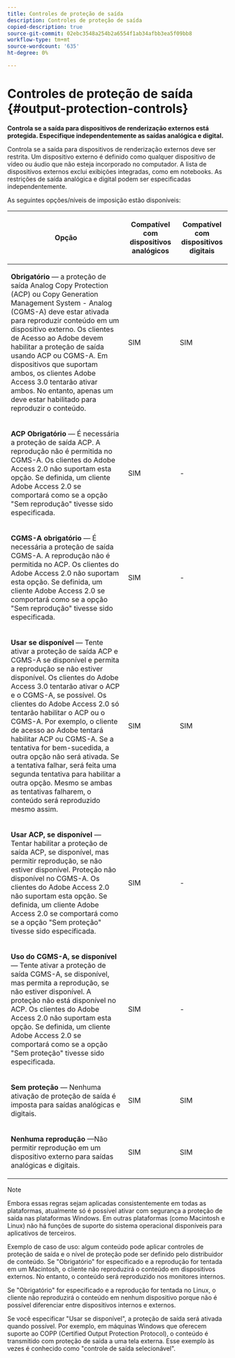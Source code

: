 ```yaml
---
title: Controles de proteção de saída
description: Controles de proteção de saída
copied-description: true
source-git-commit: 02ebc3548a254b2a6554f1ab34afbb3ea5f09bb8
workflow-type: tm+mt
source-wordcount: '635'
ht-degree: 0%

---
```


# Controles de proteção de saída {#output-protection-controls}

**Controla se a saída para dispositivos de renderização externos está protegida. Especifique independentemente as saídas analógica e digital.**

Controla se a saída para dispositivos de renderização externos deve ser restrita. Um dispositivo externo é definido como qualquer dispositivo de vídeo ou áudio que não esteja incorporado no computador. A lista de dispositivos externos exclui exibições integradas, como em notebooks. As restrições de saída analógica e digital podem ser especificadas independentemente.

As seguintes opções/níveis de imposição estão disponíveis:

<table frame="all" colsep="0" rowsep="1" id="adobetable_fvw_5fx_n4"> 
 <thead class="- topic/thead "> 
  <tr rowsep="1" class="- topic/row "> 
   <th colname="1" class="- topic/entry entry"> <p class="- topic/p ">Opção </p> </th> 
   <th colname="2" class="- topic/entry entry"> <p class="- topic/p ">Compatível com dispositivos analógicos </p> </th> 
   <th colname="3" class="- topic/entry entry"> <p class="- topic/p ">Compatível com dispositivos digitais </p> </th> 
  </tr> 
 </thead>
 <tbody class="- topic/tbody "> 
  <tr rowsep="1" class="- topic/row "> 
   <td colname="1" class="- topic/entry "> <p class="- topic/p "><b class="+ topic/ph hi-d/b ">Obrigatório</b> — a proteção de saída Analog Copy Protection (ACP) ou Copy Generation Management System - Analog (CGMS-A) deve estar ativada para reproduzir conteúdo em um dispositivo externo. Os clientes de Acesso ao Adobe devem habilitar a proteção de saída usando ACP ou CGMS-A. Em dispositivos que suportam ambos, os clientes Adobe Access 3.0 tentarão ativar ambos. No entanto, apenas um deve estar habilitado para reproduzir o conteúdo. </p> </td> 
   <td colname="2" class="- topic/entry "> <p class="- topic/p ">SIM </p> </td> 
   <td colname="3" class="- topic/entry "> <p class="- topic/p ">SIM </p> </td> 
  </tr> 
  <tr rowsep="1" class="- topic/row "> 
   <td colname="1" class="- topic/entry "> <p class="- topic/p "><b class="+ topic/ph hi-d/b ">ACP Obrigatório</b> — É necessária a proteção de saída ACP. A reprodução não é permitida no CGMS-A. Os clientes do Adobe Access 2.0 não suportam esta opção. Se definida, um cliente Adobe Access 2.0 se comportará como se a opção "Sem reprodução" tivesse sido especificada. </p> </td> 
   <td colname="2" class="- topic/entry "> <p class="- topic/p ">SIM </p> </td> 
   <td colname="3" class="- topic/entry "> <p class="- topic/p ">- </p> </td> 
  </tr> 
  <tr rowsep="1" class="- topic/row "> 
   <td colname="1" class="- topic/entry "> <p class="- topic/p "><b class="+ topic/ph hi-d/b ">CGMS-A obrigatório</b> — É necessária a proteção de saída CGMS-A. A reprodução não é permitida no ACP. Os clientes do Adobe Access 2.0 não suportam esta opção. Se definida, um cliente Adobe Access 2.0 se comportará como se a opção "Sem reprodução" tivesse sido especificada. </p> </td> 
   <td colname="2" class="- topic/entry "> <p class="- topic/p ">SIM </p> </td> 
   <td colname="3" class="- topic/entry "> <p class="- topic/p ">- </p> </td> 
  </tr> 
  <tr rowsep="1" class="- topic/row "> 
   <td colname="1" class="- topic/entry "> <p class="- topic/p "><b class="+ topic/ph hi-d/b ">Usar se disponível</b> — Tente ativar a proteção de saída ACP e CGMS-A se disponível e permita a reprodução se não estiver disponível. Os clientes do Adobe Access 3.0 tentarão ativar o ACP e o CGMS-A, se possível. Os clientes do Adobe Access 2.0 só tentarão habilitar o ACP ou o CGMS-A. Por exemplo, o cliente de acesso ao Adobe tentará habilitar ACP ou CGMS-A. Se a tentativa for bem-sucedida, a outra opção não será ativada. Se a tentativa falhar, será feita uma segunda tentativa para habilitar a outra opção. Mesmo se ambas as tentativas falharem, o conteúdo será reproduzido mesmo assim. </p> </td> 
   <td colname="2" class="- topic/entry "> <p class="- topic/p ">SIM </p> </td> 
   <td colname="3" class="- topic/entry "> <p class="- topic/p ">SIM </p> </td> 
  </tr> 
  <tr rowsep="1" class="- topic/row "> 
   <td colname="1" class="- topic/entry "> <p class="- topic/p "><b class="+ topic/ph hi-d/b ">Usar ACP, se disponível</b> — Tentar habilitar a proteção de saída ACP, se disponível, mas permitir reprodução, se não estiver disponível. Proteção não disponível no CGMS-A. Os clientes do Adobe Access 2.0 não suportam esta opção. Se definida, um cliente Adobe Access 2.0 se comportará como se a opção "Sem proteção" tivesse sido especificada. </p> </td> 
   <td colname="2" class="- topic/entry "> <p class="- topic/p ">SIM </p> </td> 
   <td colname="3" class="- topic/entry "> <p class="- topic/p ">- </p> </td> 
  </tr> 
  <tr rowsep="1" class="- topic/row "> 
   <td colname="1" class="- topic/entry "> <p class="- topic/p "><b class="+ topic/ph hi-d/b ">Uso do CGMS-A, se disponível </b>— Tente ativar a proteção de saída CGMS-A, se disponível, mas permita a reprodução, se não estiver disponível. A proteção não está disponível no ACP. Os clientes do Adobe Access 2.0 não suportam esta opção. Se definida, um cliente Adobe Access 2.0 se comportará como se a opção "Sem proteção" tivesse sido especificada. </p> </td> 
   <td colname="2" class="- topic/entry "> <p class="- topic/p ">SIM </p> </td> 
   <td colname="3" class="- topic/entry "> <p class="- topic/p ">- </p> </td> 
  </tr> 
  <tr rowsep="1" class="- topic/row "> 
   <td colname="1" class="- topic/entry "> <p class="- topic/p "><b class="+ topic/ph hi-d/b ">Sem proteção</b> — Nenhuma ativação de proteção de saída é imposta para saídas analógicas e digitais. </p> </td> 
   <td colname="2" class="- topic/entry "> <p class="- topic/p ">SIM </p> </td> 
   <td colname="3" class="- topic/entry "> <p class="- topic/p ">SIM </p> </td> 
  </tr> 
  <tr rowsep="0" class="- topic/row "> 
   <td colname="1" class="- topic/entry "> <p class="- topic/p "><b class="+ topic/ph hi-d/b ">Nenhuma reprodução</b> —Não permitir reprodução em um dispositivo externo para saídas analógicas e digitais. </p> </td> 
   <td colname="2" class="- topic/entry "> <p class="- topic/p ">SIM </p> </td> 
   <td colname="3" class="- topic/entry "> <p class="- topic/p ">SIM </p> </td> 
  </tr> 
 </tbody> 
</table>

>[!NOTE]
>
>Embora essas regras sejam aplicadas consistentemente em todas as plataformas, atualmente só é possível ativar com segurança a proteção de saída nas plataformas Windows. Em outras plataformas (como Macintosh e Linux) não há funções de suporte do sistema operacional disponíveis para aplicativos de terceiros.

Exemplo de caso de uso: algum conteúdo pode aplicar controles de proteção de saída e o nível de proteção pode ser definido pelo distribuidor de conteúdo. Se &quot;Obrigatório&quot; for especificado e a reprodução for tentada em um Macintosh, o cliente não reproduzirá o conteúdo em dispositivos externos. No entanto, o conteúdo será reproduzido nos monitores internos.

Se &quot;Obrigatório&quot; for especificado e a reprodução for tentada no Linux, o cliente não reproduzirá o conteúdo em nenhum dispositivo porque não é possível diferenciar entre dispositivos internos e externos.

Se você especificar &quot;Usar se disponível&quot;, a proteção de saída será ativada quando possível. Por exemplo, em máquinas Windows que oferecem suporte ao COPP (Certified Output Protection Protocol), o conteúdo é transmitido com proteção de saída a uma tela externa. Esse exemplo às vezes é conhecido como &quot;controle de saída selecionável&quot;.
